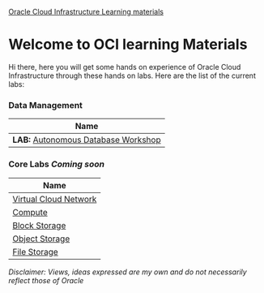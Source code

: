 [Oracle Cloud Infrastructure Learning materials](/README.md)

# Welcome to OCI learning Materials
Hi there, here you will get some hands on experience of Oracle Cloud Infrastructure through these hands on labs. 
Here are the list of the current labs:
### Data Management
| **Name**                                                                            |  
| ----------------------------------------------------------------------------------- |
|**LAB:** [Autonomous Database Workshop](/files/lab1/AutonomousWorkshop.md)           |

### Core Labs *Coming soon*

| **Name**                                                                            |  
| ----------------------------------------------------------------------------------- |
| [Virtual Cloud Network](/files/ocilab/vcn.md)                                       |
| [Compute](/files/ocilab/compute.md)                                       |
| [Block Storage](/files/ocilab/blockstorage.md)                        |
| [Object Storage](/files/ocilab/objectstorage.md)                    | 
| [File Storage](/files/ocilab/filestorage.md)                          |

*Disclaimer: Views, ideas expressed are my own and do not necessarily reflect those of Oracle*
